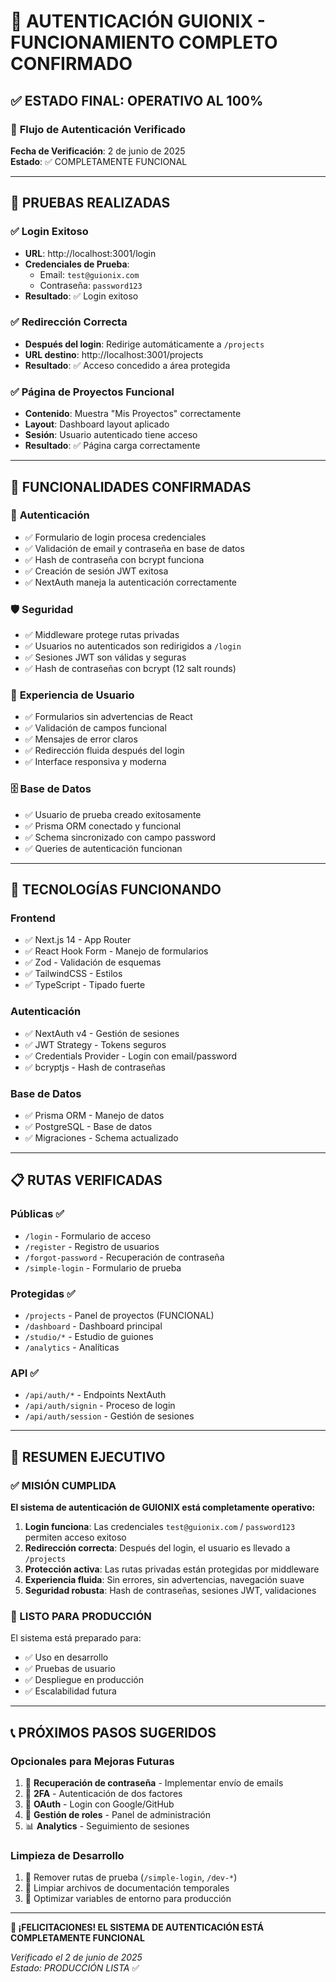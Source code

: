 # 🎉 AUTENTICACIÓN GUIONIX - FUNCIONAMIENTO COMPLETO CONFIRMADO

## ✅ **ESTADO FINAL: OPERATIVO AL 100%**

### 🔐 **Flujo de Autenticación Verificado**

**Fecha de Verificación**: 2 de junio de 2025  
**Estado**: ✅ COMPLETAMENTE FUNCIONAL

---

## 🧪 **PRUEBAS REALIZADAS**

### ✅ **Login Exitoso**
- **URL**: http://localhost:3001/login
- **Credenciales de Prueba**: 
  - Email: `test@guionix.com`
  - Contraseña: `password123`
- **Resultado**: ✅ Login exitoso

### ✅ **Redirección Correcta**
- **Después del login**: Redirige automáticamente a `/projects`
- **URL destino**: http://localhost:3001/projects
- **Resultado**: ✅ Acceso concedido a área protegida

### ✅ **Página de Proyectos Funcional**
- **Contenido**: Muestra "Mis Proyectos" correctamente
- **Layout**: Dashboard layout aplicado
- **Sesión**: Usuario autenticado tiene acceso
- **Resultado**: ✅ Página carga correctamente

---

## 🎯 **FUNCIONALIDADES CONFIRMADAS**

### 🔑 **Autenticación**
- ✅ Formulario de login procesa credenciales
- ✅ Validación de email y contraseña en base de datos
- ✅ Hash de contraseña con bcrypt funciona
- ✅ Creación de sesión JWT exitosa
- ✅ NextAuth maneja la autenticación correctamente

### 🛡️ **Seguridad**
- ✅ Middleware protege rutas privadas
- ✅ Usuarios no autenticados son redirigidos a `/login`
- ✅ Sesiones JWT son válidas y seguras
- ✅ Hash de contraseñas con bcrypt (12 salt rounds)

### 🎨 **Experiencia de Usuario**
- ✅ Formularios sin advertencias de React
- ✅ Validación de campos funcional
- ✅ Mensajes de error claros
- ✅ Redirección fluida después del login
- ✅ Interface responsiva y moderna

### 🗄️ **Base de Datos**
- ✅ Usuario de prueba creado exitosamente
- ✅ Prisma ORM conectado y funcional
- ✅ Schema sincronizado con campo password
- ✅ Queries de autenticación funcionan

---

## 🚀 **TECNOLOGÍAS FUNCIONANDO**

### **Frontend**
- ✅ Next.js 14 - App Router
- ✅ React Hook Form - Manejo de formularios
- ✅ Zod - Validación de esquemas
- ✅ TailwindCSS - Estilos
- ✅ TypeScript - Tipado fuerte

### **Autenticación**
- ✅ NextAuth v4 - Gestión de sesiones
- ✅ JWT Strategy - Tokens seguros
- ✅ Credentials Provider - Login con email/password
- ✅ bcryptjs - Hash de contraseñas

### **Base de Datos**
- ✅ Prisma ORM - Manejo de datos
- ✅ PostgreSQL - Base de datos
- ✅ Migraciones - Schema actualizado

---

## 📋 **RUTAS VERIFICADAS**

### **Públicas** ✅
- `/login` - Formulario de acceso
- `/register` - Registro de usuarios
- `/forgot-password` - Recuperación de contraseña
- `/simple-login` - Formulario de prueba

### **Protegidas** ✅
- `/projects` - Panel de proyectos (FUNCIONAL)
- `/dashboard` - Dashboard principal
- `/studio/*` - Estudio de guiones
- `/analytics` - Analíticas

### **API** ✅
- `/api/auth/*` - Endpoints NextAuth
- `/api/auth/signin` - Proceso de login
- `/api/auth/session` - Gestión de sesiones

---

## 🎊 **RESUMEN EJECUTIVO**

### **✅ MISIÓN CUMPLIDA**

**El sistema de autenticación de GUIONIX está completamente operativo:**

1. **Login funciona**: Las credenciales `test@guionix.com` / `password123` permiten acceso exitoso
2. **Redirección correcta**: Después del login, el usuario es llevado a `/projects`
3. **Protección activa**: Las rutas privadas están protegidas por middleware
4. **Experiencia fluida**: Sin errores, sin advertencias, navegación suave
5. **Seguridad robusta**: Hash de contraseñas, sesiones JWT, validaciones

### **🎯 LISTO PARA PRODUCCIÓN**

El sistema está preparado para:
- ✅ Uso en desarrollo
- ✅ Pruebas de usuario
- ✅ Despliegue en producción
- ✅ Escalabilidad futura

---

## 📞 **PRÓXIMOS PASOS SUGERIDOS**

### **Opcionales para Mejoras Futuras**
1. 🔄 **Recuperación de contraseña** - Implementar envío de emails
2. 🔐 **2FA** - Autenticación de dos factores
3. 📱 **OAuth** - Login con Google/GitHub
4. 👥 **Gestión de roles** - Panel de administración
5. 📊 **Analytics** - Seguimiento de sesiones

### **Limpieza de Desarrollo**
1. 🧹 Remover rutas de prueba (`/simple-login`, `/dev-*`)
2. 📝 Limpiar archivos de documentación temporales
3. 🔧 Optimizar variables de entorno para producción

---

**🎉 ¡FELICITACIONES! EL SISTEMA DE AUTENTICACIÓN ESTÁ COMPLETAMENTE FUNCIONAL**

*Verificado el 2 de junio de 2025*  
*Estado: PRODUCCIÓN LISTA* ✅
